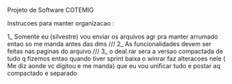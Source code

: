 Projeto de Software COTEMIG

Instrucoes para manter organizacao :

1_ Somente eu (silvestre) vou enviar os arquivos agr pra manter arrumado entao so me manda antes das dms ///
2_ As funcionalidades devem ser feitas nas paginas do arquivo ///
3_ o deal.rar sera a versao compactada de tudo q fizemos entao quando tiver sprint baixa o winrar faz alteracoes nele ( Me diz aonde vc digitou e me manda) que eu vou unificar tudo e postar aq compactado e separado

